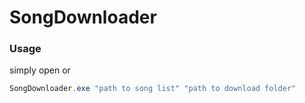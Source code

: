 # SongDownloader

### Usage

simply open
or
```powershell
SongDownloader.exe "path to song list" "path to download folder"
```